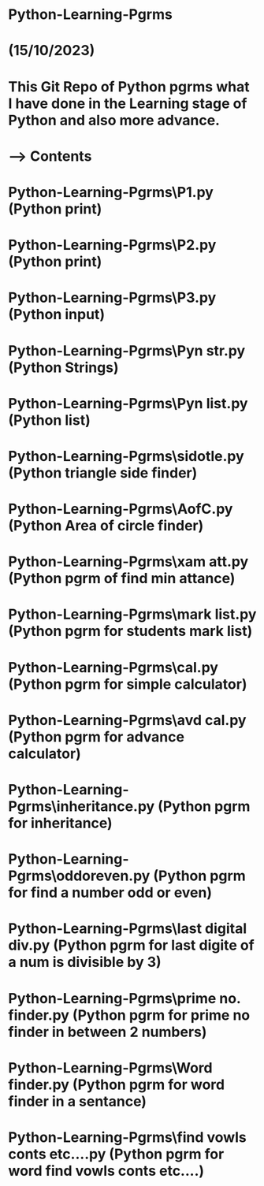 # Python-Learning-Pgrms

# (15/10/2023)
# This Git Repo of Python pgrms what I have done in the Learning stage of Python and also more advance. 

# --> Contents

# Python-Learning-Pgrms\P1.py (Python print)

# Python-Learning-Pgrms\P2.py (Python print)

# Python-Learning-Pgrms\P3.py (Python input)

# Python-Learning-Pgrms\Pyn str.py (Python Strings)

# Python-Learning-Pgrms\Pyn list.py (Python list)

# Python-Learning-Pgrms\sidotle.py (Python triangle side finder)

# Python-Learning-Pgrms\AofC.py (Python Area of circle finder)

# Python-Learning-Pgrms\xam att.py (Python pgrm of find min attance)

# Python-Learning-Pgrms\mark list.py (Python pgrm for students mark list)

# Python-Learning-Pgrms\cal.py (Python pgrm for simple calculator)

# Python-Learning-Pgrms\avd cal.py (Python pgrm for advance calculator)

# Python-Learning-Pgrms\inheritance.py (Python pgrm for inheritance)

# Python-Learning-Pgrms\oddoreven.py (Python pgrm for find a number odd or even)

# Python-Learning-Pgrms\last digital div.py (Python pgrm for last digite of a num is divisible by 3)

# Python-Learning-Pgrms\prime no. finder.py (Python pgrm for prime no finder in between 2 numbers)

# Python-Learning-Pgrms\Word finder.py (Python pgrm for word finder in a sentance)

# Python-Learning-Pgrms\find vowls conts etc....py (Python pgrm for word find vowls conts etc....)